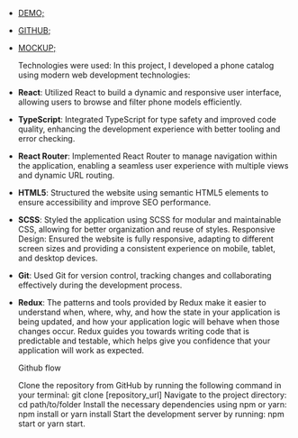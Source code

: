   - [DEMO;](https://spectacular-trifle-806eb5.netlify.app/)

  - [GITHUB;](https://github.com/mukutiuk)

  - [MOCKUP;](https://www.figma.com/design/wVTi9bfy4YaYksPhfFH5yQ/Repair-Web?node-id=740-319)

    Technologies were used:
  In this project, I developed a phone catalog using modern web development technologies:

  - **React**: Utilized React to build a dynamic and responsive user interface, allowing users to browse and filter phone models efficiently.
  - **TypeScript**: Integrated TypeScript for type safety and improved code quality, enhancing the development experience with better tooling and error checking.
  - **React Router**: Implemented React Router to manage navigation within the application, enabling a seamless user experience with multiple views and dynamic URL routing.
  - **HTML5**: Structured the website using semantic HTML5 elements to ensure accessibility and improve SEO performance.
  - **SCSS**: Styled the application using SCSS for modular and maintainable CSS, allowing for better organization and reuse of styles.
  Responsive Design: Ensured the website is fully responsive, adapting to different screen sizes and providing a consistent experience on mobile, tablet, and desktop devices.
  - **Git**: Used Git for version control, tracking changes and collaborating effectively during the development process.
  - **Redux**: The patterns and tools provided by Redux make it easier to understand when, where, why, and how the state in your application is being updated, and how your application logic will behave when those changes occur. Redux guides you towards writing code that is predictable and testable, which helps give you confidence that your application will work as expected.

    Github flow

    Clone the repository from GitHub by running the following command in your terminal: git clone [repository_url]
    Navigate to the project directory: cd path/to/folder
    Install the necessary dependencies using npm or yarn: npm install or yarn install
    Start the development server by running: npm start or yarn start.